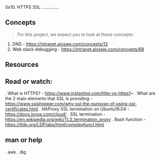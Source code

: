 0x10. HTTPS SSL
..............

Concepts
-------
> For this project, we expect you to look at these concepts:
1. DNS - https://intranet.alxswe.com/concepts/12
2. Web stack debugging - https://intranet.alxswe.com/concepts/68

Resources
--------------
Read or watch:
------------

. What is HTTPS? - https://www.instantssl.com/http-vs-https1~
. What are the 2 main elements that SSL is providing - https://www.sslshopper.com/why-ssl-the-purpose-of-using-ssl-certificates.html
. HAProxy SSL termination on Ubuntu16.04 - https://docs.ionos.com/cloud/
. SSL termination - https://en.wikipedia.org/wiki/TLS_termination_proxy
. Bash function - https://tldp.org/LDP/abs/html/complexfunct.html

man or help
----------
. awk
. dig
